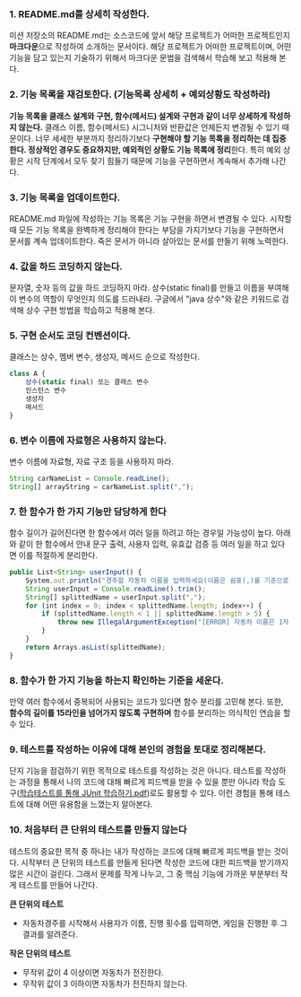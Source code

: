 ### 1. README.md를 상세히 작성한다.

미션 저장소의 README.md는 소스코드에 앞서 해당 프로젝트가 어떠한 프로젝트인지 **마크다운**으로 작성하여 소개하는 문서이다. 해당 프로젝트가 어떠한 프로젝트이며, 어떤 기능을 담고 있는지 기술하기 위해서 마크다운 문법을 검색해서 학습해 보고 적용해 본다.

### 2. 기능 목록을 재검토한다. (기능목록 상세히 + 예외상황도 작성하라)

**기능 목록을 클래스 설계와 구현, 함수(메서드) 설계와 구현과 같이 너무 상세하게 작성하지 않는다.** 클래스 이름, 함수(메서드) 시그니처와 반환값은 언제든지 변경될 수 있기 때문이다. 너무 세세한 부분까지 정리하기보다 **구현해야 할 기능 목록을 정리하는 데 집중한다. 정상적인 경우도 중요하지만, 예외적인 상황도 기능 목록에 정리**한다. 특히 예외 상황은 시작 단계에서 모두 찾기 힘들기 때문에 기능을 구현하면서 계속해서 추가해 나간다.

### 3. 기능 목록을 업데이트한다.

README.md 파일에 작성하는 기능 목록은 기능 구현을 하면서 변경될 수 있다. 시작할 때 모든 기능 목록을 완벽하게 정리해야 한다는 부담을 가지기보다 기능을 구현하면서 문서를 계속 업데이트한다. 죽은 문서가 아니라 살아있는 문서를 만들기 위해 노력한다.

### 4. 값을 하드 코딩하지 않는다.

문자열, 숫자 등의 값을 하드 코딩하지 마라. 상수(static final)를 만들고 이름을 부여해 이 변수의 역할이 무엇인지 의도를 드러내라. 구글에서 "java 상수"와 같은 키워드로 검색해 상수 구현 방법을 학습하고 적용해 본다.

### 5. 구현 순서도 코딩 컨벤션이다.

클래스는 상수, 멤버 변수, 생성자, 메서드 순으로 작성한다.

```jsx
class A {
	상수(static final) 또는 클래스 변수
	인스턴스 변수
	생성자
	메서드
}
```

### 6. 변수 이름에 자료형은 사용하지 않는다.

변수 이름에 자료형, 자료 구조 등을 사용하지 마라.

```jsx
String carNameList = Console.readLine();
String[] arrayString = carNameList.split(",");
```

### 7. 한 함수가 한 가지 기능만 담당하게 한다

함수 길이가 길어진다면 한 함수에서 여러 일을 하려고 하는 경우일 가능성이 높다. 아래와 같이 한 함수에서 안내 문구 출력, 사용자 입력, 유효값 검증 등 여러 일을 하고 있다면 이를 적절하게 분리한다.

```jsx
public List<String> userInput() {
	System.out.println("경주할 자동차 이름을 입력하세요(이름은 쉼표(,)를 기준으로 구분).");
	String userInput = Console.readLine().trim();
	String[] splittedName = userInput.split(",");
	for (int index = 0; index < splittedName.length; index++) {
		if (splittedName.length < 1 || splittedName.length > 5) {
			throw new IllegalArgumentException("[ERROR] 자동차 이름은 1자 이상 5자 이하만 가능합니다.");
		}
	}
	return Arrays.asList(splittedName);
}
```

### 8. 함수가 한 가지 기능을 하는지 확인하는 기준을 세운다.

만약 여러 함수에서 중복되어 사용되는 코드가 있다면 함수 분리를 고민해 본다. 또한, **함수의 길이를 15라인을 넘어가지 않도록 구현하며** 함수를 분리하는 의식적인 연습을 할 수 있다.

### 9. 테스트를 작성하는 이유에 대해 본인의 경험을 토대로 정리해본다.

단지 기능을 점검하기 위한 목적으로 테스트를 작성하는 것은 아니다. 테스트를 작성하는 과정을 통해서 나의 코드에 대해 빠르게 피드백을 받을 수 있을 뿐만 아니라 학습 도구([학습테스트를 통해 JUnit 학습하기.pdf](https://techcourse-storage.s3.ap-northeast-2.amazonaws.com/9b82d8a360c548fcadd14c551dbcbe06))로도 활용할 수 있다. 이런 경험을 통해 테스트에 대해 어떤 유용함을 느꼈는지 알아본다.

### 10. 처음부터 큰 단위의 테스트를 만들지 않는다

테스트의 중요한 목적 중 하나는 내가 작성하는 코드에 대해 빠르게 피드백을 받는 것이다. 시작부터 큰 단위의 테스트를 만들게 된다면 작성한 코드에 대한 피드백을 받기까지 많은 시간이 걸린다. 그래서 문제를 작게 나누고, 그 중 핵심 기능에 가까운 부분부터 작게 테스트를 만들어 나간다.

**큰 단위의 테스트**

- 자동차경주를 시작해서 사용자가 이름, 진행 횟수를 입력하면, 게임을 진행한 후 그 결과를 알려준다.

**작은 단위의 테스트**

- 무작위 값이 4 이상이면 자동차가 전진한다.
- 무작위 값이 3 이하이면 자동차가 전진하지 않는다.
